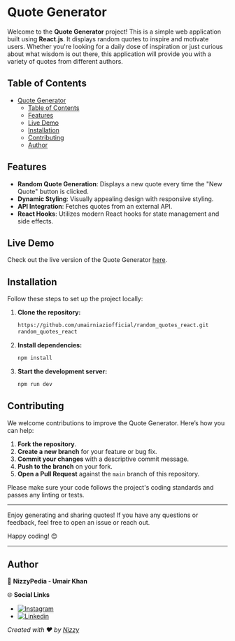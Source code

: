 # Quote Generator

Welcome to the **Quote Generator** project! This is a simple web application built using **React.js**. It displays random quotes to inspire and motivate users. Whether you're looking for a daily dose of inspiration or just curious about what wisdom is out there, this application will provide you with a variety of quotes from different authors.

## Table of Contents

- [Quote Generator](#quote-generator)
  - [Table of Contents](#table-of-contents)
  - [Features](#features)
  - [Live Demo](#live-demo)
  - [Installation](#installation)
  - [Contributing](#contributing)
  - [Author](#author)

## Features

- **Random Quote Generation**: Displays a new quote every time the "New Quote" button is clicked.
- **Dynamic Styling**: Visually appealing design with responsive styling.
- **API Integration**: Fetches quotes from an external API.
- **React Hooks**: Utilizes modern React hooks for state management and side effects.

## Live Demo

Check out the live version of the Quote Generator [here](https://random-quoter-generator.netlify.app/).

## Installation

Follow these steps to set up the project locally:

1. **Clone the repository:**

    ```bash
    https://github.com/umairniaziofficial/random_quotes_react.git
    random_quotes_react
    ```

2. **Install dependencies:**

    ```bash
    npm install
    ```

3. **Start the development server:**

    ```bash
    npm run dev
    ```

## Contributing

We welcome contributions to improve the Quote Generator. Here’s how you can help:

1. **Fork the repository**.
2. **Create a new branch** for your feature or bug fix.
3. **Commit your changes** with a descriptive commit message.
4. **Push to the branch** on your fork.
5. **Open a Pull Request** against the `main` branch of this repository.

Please make sure your code follows the project's coding standards and passes any linting or tests.

---

Enjoy generating and sharing quotes! If you have any questions or feedback, feel free to open an issue or reach out.

Happy coding! 😊

---
## Author

🚀 **NizzyPedia - Umair Khan**

🌐 **Social Links**

- [![Instagram](https://img.shields.io/badge/Instagram-%40nizzypedia-red)](https://www.instagram.com/nizzypedia/)
- [![Linkedin](https://img.shields.io/badge/Linkedin-%40nizzypedia-blue)](https://www.linkedin.com/in/nizzypedia/)

*Created with ❤️ by [Nizzy](https://github.com/umairniaziofficial)*
